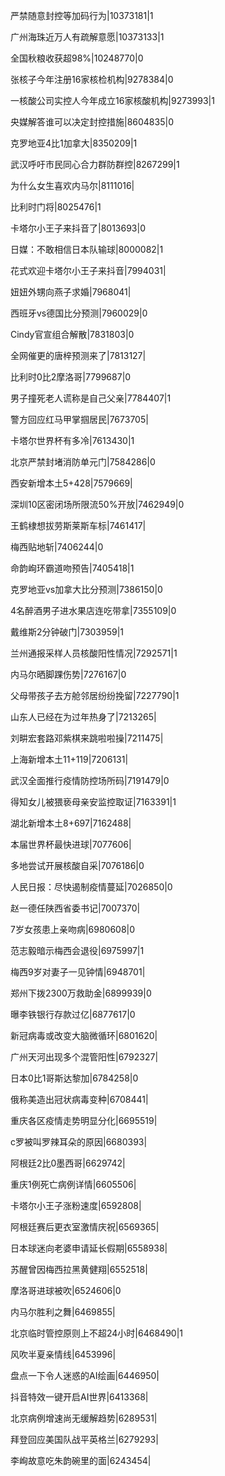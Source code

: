 严禁随意封控等加码行为|10373181|1

广州海珠近万人有疏解意愿|10373133|1

全国秋粮收获超98%|10248770|0

张核子今年注册16家核检机构|9278384|0

一核酸公司实控人今年成立16家核酸机构|9273993|1

央媒解答谁可以决定封控措施|8604835|0

克罗地亚4比1加拿大|8350209|1

武汉呼吁市民同心合力群防群控|8267299|1

为什么女生喜欢内马尔|8111016|

比利时门将|8025476|1

卡塔尔小王子来抖音了|8013693|0

日媒：不敢相信日本队输球|8000082|1

花式欢迎卡塔尔小王子来抖音|7994031|

妞妞外甥向燕子求婚|7968041|

西班牙vs德国比分预测|7960029|0

Cindy官宣组合解散|7831803|0

全网催更的唐梓预测来了|7813127|

比利时0比2摩洛哥|7799687|0

男子撞死老人谎称是自己父亲|7784407|1

警方回应红马甲掌掴居民|7673705|

卡塔尔世界杯有多冷|7613430|1

北京严禁封堵消防单元门|7584286|0

西安新增本土5+428|7579669|

深圳10区密闭场所限流50%开放|7462949|0

王鹤棣想拔劳斯莱斯车标|7461417|

梅西贴地斩|7406244|0

命韵峋环霸道吻预告|7405418|1

克罗地亚vs加拿大比分预测|7386150|0

4名醉酒男子进水果店连吃带拿|7355109|0

戴维斯2分钟破门|7303959|1

兰州通报采样人员核酸阳性情况|7292571|1

内马尔晒脚踝伤势|7276167|0

父母带孩子去方舱邻居纷纷挽留|7227790|1

山东人已经在为过年热身了|7213265|

刘畊宏套路邓紫棋来跳啦啦操|7211475|

上海新增本土11+119|7206131|

武汉全面推行疫情防控场所码|7191479|0

得知女儿被猥亵母亲安监控取证|7163391|1

湖北新增本土8+697|7162488|

本届世界杯最快进球|7077606|

多地尝试开展核酸自采|7076186|0

人民日报：尽快遏制疫情蔓延|7026850|0

赵一德任陕西省委书记|7007370|

7岁女孩患上亲吻病|6980608|0

范志毅暗示梅西会退役|6975997|1

梅西9岁对妻子一见钟情|6948701|

郑州下拨2300万救助金|6899939|0

曝李铁银行存款过亿|6877617|0

新冠病毒或改变大脑微循环|6801620|

广州天河出现多个混管阳性|6792327|

日本0比1哥斯达黎加|6784258|0

俄称美造出冠状病毒变种|6708441|

重庆各区疫情走势明显分化|6695519|

c罗被叫罗辣耳朵的原因|6680393|

阿根廷2比0墨西哥|6629742|

重庆1例死亡病例详情|6605506|

卡塔尔小王子涨粉速度|6592808|

阿根廷赛后更衣室激情庆祝|6569365|

日本球迷向老婆申请延长假期|6558938|

苏醒曾因梅西拉黑黄健翔|6552518|

摩洛哥进球被吹|6524606|0

内马尔胜利之舞|6469855|

北京临时管控原则上不超24小时|6468490|1

风吹半夏亲情线|6453996|

盘点一下令人迷惑的AI绘画|6446950|

抖音特效一键开启AI世界|6413368|

北京病例增速尚无缓解趋势|6289531|

拜登回应美国队战平英格兰|6279293|

李峋故意吃朱韵碗里的面|6243454|


